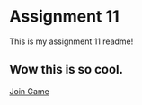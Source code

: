 # Assignment 11

This is my assignment 11 readme!

## Wow this is so cool.
[Join Game](README.md#join-game)
